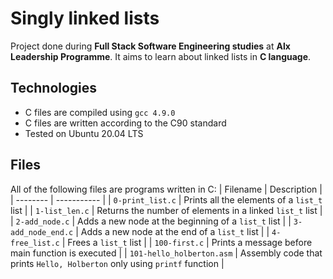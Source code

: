 # Singly linked lists
Project done during **Full Stack Software Engineering studies** at **Alx Leadership Programme**. It aims to learn about linked lists in **C language**.

## Technologies
* C files are compiled using `gcc 4.9.0`
* C files are written according to the C90 standard
* Tested on Ubuntu 20.04 LTS

## Files
All of the following files are programs written in C:
| Filename | Description |
| -------- | ----------- |
| `0-print_list.c` | Prints all the elements of a `list_t` list |
| `1-list_len.c` | Returns the number of elements in a linked `list_t` list |
| `2-add_node.c` | Adds a new node at the beginning of a `list_t` list |
| `3-add_node_end.c` | Adds a new node at the end of a `list_t` list |
| `4-free_list.c` | Frees a `list_t` list |
| `100-first.c` | Prints a message before main function is executed |
| `101-hello_holberton.asm` | Assembly code that prints `Hello, Holberton` only using `printf` function |
